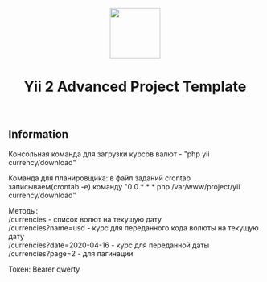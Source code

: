 <p align="center">
    <a href="https://github.com/yiisoft" target="_blank">
        <img src="https://avatars0.githubusercontent.com/u/993323" height="100px">
    </a>
    <h1 align="center">Yii 2 Advanced Project Template</h1>
    <br>
</p>

<h2>Information</h2>

<p>Консольная команда для загрузки курсов валют - "php yii currency/download"</p>

<p>Команда для планировщика: в файл заданий crontab записываем(crontab -e) команду  "0 0 * * * php /var/www/project/yii currency/download"</p>

<p>Методы:
    <br>/currencies - список волют на текущую дату
    <br>/currencies?name=usd - курс для переданного кода волюты на текущую дату
    <br>/currencies?date=2020-04-16 - курс для переданной даты
    <br>/currencies?page=2 - для пагинации
</p>

<p>Токен: Bearer qwerty</p>

